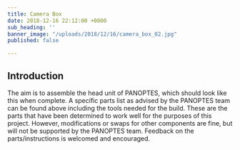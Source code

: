 ```yaml
---
title: Camera Box
date: 2018-12-16 22:12:00 +0000
sub_heading: ''
banner_image: "/uploads/2018/12/16/camera_box_02.jpg"
published: false

---
```

## Introduction

The aim is to assemble the head unit of PANOPTES, which should look like this when complete. A specific parts list as advised by the PANOPTES team can be found above including the tools needed for the build. These are the parts that have been determined to work well for the purposes of this project. However, modifications or swaps for other components are fine, but will not be supported by the PANOPTES team. Feedback on the parts/instructions is welcomed and encouraged.